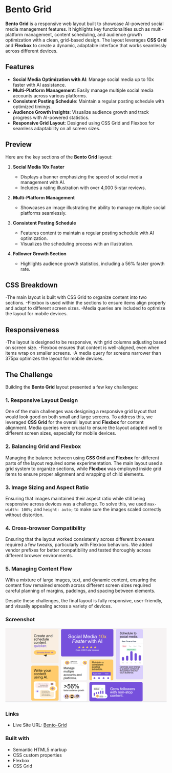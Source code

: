 # Bento Grid

**Bento Grid** is a responsive web layout built to showcase AI-powered social media management features. It highlights key functionalities such as multi-platform management, content scheduling, and audience growth optimization with a clean, grid-based design. The layout leverages **CSS Grid** and **Flexbox** to create a dynamic, adaptable interface that works seamlessly across different devices.

## Features

- **Social Media Optimization with AI**: Manage social media up to 10x faster with AI assistance.
- **Multi-Platform Management**: Easily manage multiple social media accounts across various platforms.
- **Consistent Posting Schedule**: Maintain a regular posting schedule with optimized timings.
- **Audience Growth Insights**: Visualize audience growth and track progress with AI-powered statistics.
- **Responsive Grid Layout**: Designed using CSS Grid and Flexbox for seamless adaptability on all screen sizes.

## Preview

Here are the key sections of the **Bento Grid** layout:

1. **Social Media 10x Faster**  
   - Displays a banner emphasizing the speed of social media management with AI.
   - Includes a rating illustration with over 4,000 5-star reviews.
   
2. **Multi-Platform Management**  
   - Showcases an image illustrating the ability to manage multiple social platforms seamlessly.

3. **Consistent Posting Schedule**  
   - Features content to maintain a regular posting schedule with AI optimization.
   - Visualizes the scheduling process with an illustration.

4. **Follower Growth Section**  
   - Highlights audience growth statistics, including a 56% faster growth rate.

## CSS Breakdown
-The main layout is built with CSS Grid to organize content into two sections.
-Flexbox is used within the sections to ensure items align properly and adapt to different screen sizes.
-Media queries are included to optimize the layout for mobile devices.

## Responsiveness
-The layout is designed to be responsive, with grid columns adjusting based on screen size.
-Flexbox ensures that content is well-aligned, even when items wrap on smaller screens.
-A media query for screens narrower than 375px optimizes the layout for mobile devices.

## The Challenge

Building the **Bento Grid** layout presented a few key challenges:

### 1. Responsive Layout Design
One of the main challenges was designing a responsive grid layout that would look good on both small and large screens. To address this, we leveraged **CSS Grid** for the overall layout and **Flexbox** for content alignment. Media queries were crucial to ensure the layout adapted well to different screen sizes, especially for mobile devices.

### 2. Balancing Grid and Flexbox
Managing the balance between using **CSS Grid** and **Flexbox** for different parts of the layout required some experimentation. The main layout used a grid system to organize sections, while **Flexbox** was employed inside grid items to ensure proper alignment and wrapping of child elements.

### 3. Image Sizing and Aspect Ratio
Ensuring that images maintained their aspect ratio while still being responsive across devices was a challenge. To solve this, we used `max-width: 100%;` and `height: auto;` to make sure the images scaled correctly without distortion.

### 4. Cross-browser Compatibility
Ensuring that the layout worked consistently across different browsers required a few tweaks, particularly with Flexbox behaviors. We added vendor prefixes for better compatibility and tested thoroughly across different browser environments.

### 5. Managing Content Flow
With a mixture of large images, text, and dynamic content, ensuring the content flow remained smooth across different screen sizes required careful planning of margins, paddings, and spacing between elements.

Despite these challenges, the final layout is fully responsive, user-friendly, and visually appealing across a variety of devices.




### Screenshot

![](.\Screenshot.png)

### Links
- Live Site URL: [Bento-Grid](https://deepak-225.github.io/Bento-Grid/)

### Built with

- Semantic HTML5 markup
- CSS custom properties
- Flexbox
- CSS Grid

